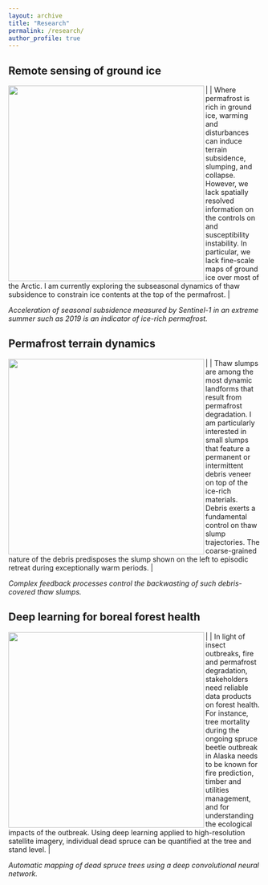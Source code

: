 ```yaml
---
layout: archive
title: "Research"
permalink: /research/
author_profile: true
---
```



## Remote sensing of ground ice

|<a href="http://szwieback.github.io/files/kivalinats.png"><img src="http://szwieback.github.io/files/kivalinats.png" align="left" width="390" ></a> | Where permafrost is rich in ground ice, warming and disturbances can induce terrain subsidence, slumping, and collapse. However, we lack spatially resolved information on the controls on and susceptibility instability. In particular, we lack fine-scale maps of ground ice over most of the Arctic. I am currently exploring the subseasonal dynamics of thaw subsidence to constrain ice contents at the top of the permafrost. |

*Acceleration of seasonal subsidence measured by Sentinel-1 in an extreme summer such as 2019 is an indicator of ice-rich permafrost.*

## Permafrost terrain dynamics

|<a href="http://szwieback.github.io/files/timbitsmall.png"><img src="http://szwieback.github.io/files/timbitsmall.png" align="left" width="390" ></a> | Thaw slumps are among the most dynamic landforms that result from permafrost degradation. I am particularly interested in small slumps that feature a permanent or intermittent debris veneer on top of the ice-rich materials. Debris exerts a fundamental control on thaw slump trajectories. The coarse-grained nature of the debris predisposes the slump shown on the left to episodic retreat during exceptionally warm periods. |

*Complex feedback processes control the backwasting of such debris-covered thaw slumps.*

## Deep learning for boreal forest health

|<a href="http://szwieback.github.io/files/beetle.png"><img src="http://szwieback.github.io/files/beetle.png" align="left" width="390" ></a> | In light of insect outbreaks, fire and permafrost degradation, stakeholders need reliable data products on forest health. For instance, tree mortality during the ongoing spruce beetle outbreak in Alaska needs to be known for fire prediction, timber and utilities management, and for understanding the ecological impacts of the outbreak. Using deep learning applied to high-resolution satellite imagery, individual dead spruce can be quantified at the tree and stand level. |

*Automatic mapping of dead spruce trees using a deep convolutional neural network.*



